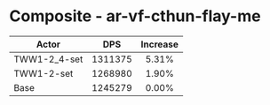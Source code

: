 # Composite - ar-vf-cthun-flay-me
| Actor | DPS | Increase |
|---|:---:|:---:|
|TWW1-2_4-set|1311375|5.31%|
|TWW1-2-set|1268980|1.90%|
|Base|1245279|0.00%|
